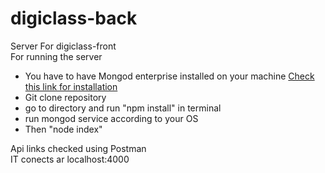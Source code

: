 # digiclass-back

Server For digiclass-front<br/>
For running the server <br/>
<ul>
  <li>You have to have Mongod enterprise installed on your machine <a href="https://www.mongodb.com/lp/download/mongodb-enterprise-developer">Check this link for installation</a></li>
  <li>Git clone repository</li>
  <li>go to directory and run "npm install" in terminal</li>
  <li>run mongod service according to your OS</li>
  <li>Then "node index"</li>
</ul>
Api links checked using Postman<br/>
IT conects ar localhost:4000<br/>

